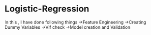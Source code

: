 # Logistic-Regression
In this , I have done following things
->Feature Engineering
->Creating Dummy Variables
->Vif check
->Model creation and Validation
